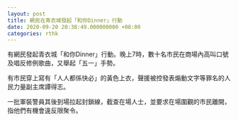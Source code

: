 ```yaml
---
layout: post
title: 網民在青衣城發起「和你Dinner」行動
date: 2020-09-20 20:38:49.000000000 +08:00
categories: rthk
---
```


有網民發起青衣城「和你Dinner」行動。晚上7時，數十名市民在商場內高叫口號及唱反修例歌曲，又舉起「五一」手勢。

有市民穿上寫有「人人都係快必」的黃色上衣，聲援被控發表煽動文字等罪名的人民力量副主席譚得志。

一批軍裝警員其後到場拉起封鎖線，截查在場人士，並要求在場圍觀的市民離開，指他們有機會違反限聚令。
